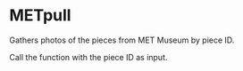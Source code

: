# METpull
Gathers photos of the pieces from MET Museum by piece ID.

Call the function with the piece ID as input.
